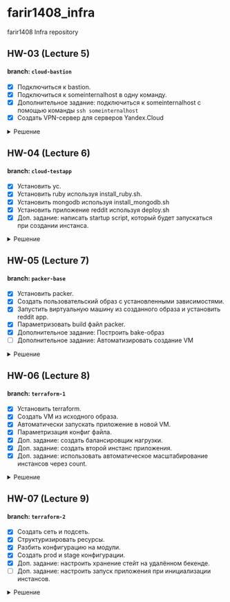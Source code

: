 # farir1408_infra
farir1408 Infra repository

## HW-03 (Lecture 5)
#### branch: `cloud-bastion`
- [X] Подключиться к bastion.
- [X] Подключиться к someinternalhost в одну команду.
- [X] Дополнительное задание: подключиться к someinternalhost с помощью команды `ssh someinternalhost`
- [X] Создать VPN-сервер для серверов Yandex.Cloud

<details><summary>Решение</summary>

* Подключение к bastion.
```editorconfig
bastion_IP = 84.201.128.185
someinternalhost_IP = 10.128.0.31
```

* Упрощаем подключение к bastion:
  В ~/.ssh/config внести:
```editorconfig
Host bastion
  Hostname 84.201.128.185
  User appuser
  IdentityFile ~/.ssh/otus_devops
```

#### В результате к bastion host можно подключиться с помощью команды: `ssh bastion`

* Подключение к someinternalhost в одну команду - `ssh someinternalhost`
  В ~/.ssh/config добавить:
```editorconfig
Host someinternalhost
  Hostname 10.128.0.31
  User appuser
  ProxyCommand ssh -W %h:%p bastion
  IdentityFile ~/.ssh/otus_devops
```

#### В результате к someinternalhost host можно подключиться с помощью команды: `ssh someinternalhost`

* Создать VPN-сервер для серверов Yandex.Cloud

Установить утилиту pritunl:
```editorconfig
cat <<EOF> setupvpn.sh
#!/bin/bash
sudo tee /etc/apt/sources.list.d/mongodb-org-4.0.list << EOF
deb https://repo.mongodb.org/apt/ubuntu bionic/mongodb-org/4.0 multiverse
EOF
sudo tee /etc/apt/sources.list.d/pritunl.list << EOF
deb http://repo.pritunl.com/stable/apt bionic main
EOF
sudo apt-key adv --keyserver hkp://keyserver.ubuntu.com --recv 9DA31620334BD75D9DCB49F368818C72E52529D4
sudo apt-key adv --keyserver hkp://keyserver.ubuntu.com --recv 7568D9BB55FF9E5287D586017AE645C0CF8E292A
sudo apt-get update && sudo apt-get install iptables
sudo apt-get --assume-yes install pritunl mongodb-server
sudo systemctl start pritunl mongodb
sudo systemctl enable pritunl mongodb
EOF
```

Запустить скрипт:
```editorconfig
sudo bash setupvpn.sh
```

Открыть в браузере веб-интерфейс pritunl `https://<адрес bastion VM>/setup`

Сгенерировать ключ для доступа к веб-интерфейсу:
```editorconfig
sudo pritunl setup-key
```

Сгенерировать пользователя для доступа к веб-интерфейсу:
```editorconfig
sudo pritunl default-password
```

Создать пользователя:
```editorconfig
username: test
PIN: 6214157507237678334670591556762
```

Настроить сервер и сохранить конфигурацию для подключения vpn.

</details>

## HW-04 (Lecture 6)
#### branch: `cloud-testapp`
- [X] Установить yc.
- [X] Установить ruby используя install_ruby.sh.
- [X] Установить mongodb используя install_mongodb.sh
- [X] Установить приложение reddit используя deploy.sh
- [X] Доп. задание: написать startup script, который будет запускаться при создании инстанса.

<details><summary>Решение</summary>

* Для установки [yandex cli](https://cloud.yandex.ru/docs/cli/operations/install-cli) выполнить команду:
```editorconfig
curl https://storage.yandexcloud.net/yandexcloud-yc/install.sh | bash
```

* Для дальнейшей работы необходимо [создать профиль](https://cloud.yandex.ru/docs/cli/operations/profile/profile-create).

* Проверить настройки профиля:
```editorconfig
yc config profile get <имя профиля>
```

#### В результате будет установлена утилита yc

* Создать виртуальную машину используя yandex cli (yc)
  В терминале выполнить команду:
```editorconfig
yc compute instance create \
  --name reddit-app \
  --hostname reddit-app \
  --memory=4 \
  --create-boot-disk image-folder-id=standard-images,image-family=ubuntu-1604-lts,size=10GB \
  --network-interface subnet-name=default-ru-central1-a,nat-ip-version=ipv4 \
  --metadata serial-port-enable=1 \
  --ssh-key ~/.ssh/otus_devops.pub
```

* Список команд для работы:
```editorconfig
yc compute instance list
yc compute instance create
yc compute instance delete
yc compute instance get
yc compute instance start/stop
```

#### В результате будет создана виртуальная машина с ubuntu16.04 `ssh yc-user@217.28.228.11`

* Подключение к созданной виртуальной машине.
```editorconfig
testapp_IP = 217.28.228.11
testapp_port = 9292
```

* Установить ruby, содержимое файла install_ruby.sh:
```editorconfig
#!/bin/bash

sudo apt update && sudo apt install -y ruby-full ruby-bundler build-essential
echo "ruby version is:"
ruby -v
echo "bundler version is:"
bundler -v
```

* Установить mongodb, содержимое файла install_mongodb.sh:
```editorconfig
#!/bin/bash

wget -qO - https://www.mongodb.org/static/pgp/server-4.2.asc | sudo apt-key add -
echo "deb [ arch=amd64,arm64 ] https://repo.mongodb.org/apt/ubuntu xenial/mongodb-org/4.2 multiverse" | sudo tee /etc/apt/sources.list.d/mongodb-org-4.2.list

sudo apt-get install -y apt-transport-https ca-certificates
sudo apt-get --assume-yes update
sudo apt-get --assume-yes install mongodb-org

sudo systemctl start mongod
sudo systemctl enable mongod

echo "MongoDB status is:"
sudo systemctl status mongod
```

* Установить приложение reddit, содержимое файла deploy.sh:
```editorconfig
#!/bin/bash

sudo apt-get install git
git clone -b monolith https://github.com/express42/reddit.git
cd reddit && bundle install

puma -d
```

* Все скрипты перед запуском необходимо сделать исполняемыми:
```editorconfig
$ sudo chmod +x *.sh
$ sudo bash install_ruby.sh
$ sudo bash install_mongodb.sh
$ sudo bash deploy.sh
```

#### В результате по адресу 217.28.228.11:9292 будет запущен веб-сервис reddit.

* написать startup script, который будет запускаться при создании инстанса.

Содержимое файла `metadata.yaml`

```editorconfig
#cloud-config
users:
  - default
  - name: yc-user
    shell: /bin/bash
    sudo: ['ALL=(ALL) NOPASSWD:ALL']
    ssh-authorized-keys:
      - ssh-rsa AAAAB3NzaC1yc2EAAAADAQABAAABAQDZkfDN3hmAb3nIx0JHuMNBtVBa7YTO5bY7NavHTpUX0uP5/ncTGvcBKhPs+ftI0yvOGgj7oALRasKMf8E4A7JnyAKqUpB0hJcTkMtQnHDHntuvgUo7LqCol5r7XBt6BfIHfVToRpJb65qGo25jHqYYa1VvgkGL0c/GwqvGO7k/TvRdVznT55sDvh7X63pe4z3U8QDI4aiwon20FL+FktdJf1se/kJJxSzUcG+k7b/kD64Jw2JTgK8Vy2K+CDDfnYwO8Wkf00GKsfgsCUHUZSDb+sC54ufR7ihzBbBIRZ2WoUXGLiGrso+z2K/QJtJQ5KijnFT/zdLu8tiupK07RPWD ovvenger@MSK-C02DC08BMD6R.local

runcmd:
  - wget -qO - https://www.mongodb.org/static/pgp/server-4.2.asc | sudo apt-key add -
  - echo "deb [ arch=amd64,arm64 ] https://repo.mongodb.org/apt/ubuntu xenial/mongodb-org/4.2 multiverse" | sudo tee /etc/apt/sources.list.d/mongodb-org-4.2.list

  - sudo apt-get install -y apt-transport-https ca-certificates
  - sudo apt-get --assume-yes update

  - sudo apt install -y ruby-full ruby-bundler build-essential mongodb-org git
  - sudo systemctl start mongod
  - sudo systemctl enable mongod

  - git clone -b monolith https://github.com/express42/reddit.git
  - cd reddit && bundle install
  - puma -d
```

* Создать виртуальную машину, используя файл metadata.yaml:
```editorconfig
yc compute instance create \
  --name reddit-app \
  --hostname reddit-app \
  --memory=4 \
  --create-boot-disk image-folder-id=standard-images,image-family=ubuntu-1604-lts,size=10GB \
  --network-interface subnet-name=default-ru-central1-a,nat-ip-version=ipv4 \
  --metadata serial-port-enable=1 \
  --metadata-from-file user-data=metadata.yaml
```

</details>

## HW-05 (Lecture 7)
#### branch: `packer-base`
- [X] Установить packer.
- [X] Создать пользовательский образ с установленными зависимостями.
- [X] Запустить виртуальную машину из созданного образа и установить reddit app.
- [X] Параметризовать build файл packer.
- [X] Дополнительное задание: Построить bake-образ
- [ ] Дополнительное задание: Автоматизировать создание VM

<details><summary>Решение</summary>

#### Установить packer

* Установить [packer](https://www.packer.io/downloads)
```editorconfig
packer -v
1.7.3
```

* Получить folder-id с помощью команды: `yc config list`

* Создать сервисный аккаунт
```editorconfig
SVC_ACCT="<придумайте имя>"
FOLDER_ID="<замените на собственный>"
yc iam service-account create --name $SVC_ACCT --folder-id $FOLDER_ID
```

* Выдать права сервисному аккаунту
```editorconfig
ACCT_ID=$(yc iam service-account get $SVC_ACCT | \
    grep ^id | \
    awk '{print $2}')
yc resource-manager folder add-access-binding --id $FOLDER_ID \
    --role editor \
    --service-account-id $ACCT_ID
```

* Создать key file для сервисного аккаунта
```editorconfig
yc iam key create --service-account-id $ACCT_ID --output <вставьте свой путь>/key.json
```

#### Создать пользовательский образ с установленными зависимостями

* Создать build файл для packer
```json
{
    "builders": [
        {
            "type": "yandex",
            "service_account_key_file": "key.json.example",
            "folder_id": "some-folder-id",
	        "zone": "ru-central1-a",
	        "subnet_id": "some-subnet-id",
	        "use_ipv4_nat": true,
            "source_image_family": "ubuntu-1604-lts",
            "image_name": "reddit-base-{{timestamp}}",
            "image_family": "reddit-base",
            "ssh_username": "ubuntu",
            "platform_id": "standard-v1"
        }
    ],
    "provisioners": [
        {
            "type": "shell",
            "script": "scripts/install_ruby.sh",
            "execute_command": "sudo {{.Path}}"
        },
        {
            "type": "shell",
            "script": "scripts/install_mongodb.sh",
            "execute_command": "sudo {{.Path}}"
        }
    ]
}
```

* Выполнить проверку синтаксиса
```editorconfig
packer validate ./ubuntu.json
```

* Собрать образ с помощью packer
```editorconfig
packer build ./ubuntu.json
```

#### Запустить виртуальную машину из созданного образа и установить reddit app

* Получить id созданного образа:
```editorconfig
yc compute image list
+----------------------+------------------------+-------------+----------------------+--------+
|          ID          |          NAME          |   FAMILY    |     PRODUCT IDS      | STATUS |
+----------------------+------------------------+-------------+----------------------+--------+
| fd8jdb89uu7ord4urmvb | reddit-base-1625578780 | reddit-base | f2el9g14ih63bjul3ed3 | READY  |
+----------------------+------------------------+-------------+----------------------+--------+
```

* Создать VM из образа:
```editorconfig
yc compute instance create \
  --name reddit-packer-app \
  --hostname reddit-packer-app \
  --memory=4 \
  --create-boot-disk image-id=fd8jdb89uu7ord4urmvb,size=10GB \
  --network-interface subnet-name=default-ru-central1-a,nat-ip-version=ipv4 \
  --metadata serial-port-enable=1 \
  --ssh-key ~/.ssh/otus_devops.pub
```

* Запустить reddit app, выполнить следующие команды в консоли VM
```editorconfig
sudo apt-get update
sudo apt-get install -y git
git clone -b monolith https://github.com/express42/reddit.git
cd reddit && bundle install
puma -d
```

* Проверить запущенное приложение в браузере
`http://vm-publick-ip:9292/`

#### Параметризовать build файл packer

* Создать файл с переменными variables.json
```json
{
    "account_key_path": "key.json.example",
    "folder_id": "some-folder-id",
    "image": "ubuntu-1604-lts",
    "subnet_id": "some-subnet-id"
}
```

* Добавить переменные в packer build файл
```json
{
    "builders": [
        {
            "type": "yandex",
            "service_account_key_file": "{{user `account_key_path`}}",
            "folder_id": "{{user `folder_id`}}",
	        "zone": "ru-central1-a",
	        "subnet_id": "{{user `subnet_id`}}",
	        "use_ipv4_nat": true,
            "source_image_family": "{{user `image`}}",
            "image_name": "reddit-base-{{timestamp}}",
            "image_family": "reddit-base",
            "ssh_username": "ubuntu",
            "platform_id": "standard-v1"
        }
    ],
    "provisioners": [
        {
            "type": "shell",
            "script": "scripts/install_ruby.sh",
            "execute_command": "sudo {{.Path}}"
        },
        {
            "type": "shell",
            "script": "scripts/install_mongodb.sh",
            "execute_command": "sudo {{.Path}}"
        }
    ]
}
```

#### Построить bake-образ

Содержимое файла immutable.json
```json
{
    "builders": [
        {
            "type": "yandex",
            "service_account_key_file": "{{user `account_key_path`}}",
            "folder_id": "{{user `folder_id`}}",
	        "zone": "ru-central1-a",
	        "subnet_id": "{{user `subnet_id`}}",
	        "use_ipv4_nat": true,
            "source_image_family": "{{user `image`}}",
            "image_name": "reddit-full-{{timestamp}}",
            "image_family": "reddit-full",
            "ssh_username": "ubuntu",
            "platform_id": "standard-v1"
        }
    ],
    "provisioners": [
        {
            "type": "shell",
            "script": "scripts/install_ruby.sh",
            "execute_command": "sudo {{.Path}}"
        },
        {
            "type": "shell",
            "script": "scripts/install_mongodb.sh",
            "execute_command": "sudo {{.Path}}"
        },
        {
            "type": "file",
            "source": "files/reddit.service",
            "destination": "/tmp/reddit.service"
        },
        {
            "type": "shell",
            "inline": [
                "sudo mv /tmp/reddit.service /etc/systemd/system/reddit.service",
                "sudo apt-get install -y git",
                "git clone -b monolith https://github.com/express42/reddit.git",
                "cd reddit && bundle install",
                "sudo systemctl daemon-reload && sudo systemctl start reddit && sudo systemctl enable reddit"
            ]
        }
    ]
}
```

</details>

## HW-06 (Lecture 8)
#### branch: `terraform-1`
- [X] Установить terraform.
- [X] Создать VM из исходного образа.
- [X] Автоматически запускать приложение в новой VM.
- [X] Параметризация конфиг файла.
- [X] Доп. задание: создать балансировщик нагрузки.
- [X] Доп. задание: создать второй инстанс приложения.
- [X] Доп. задание: использовать автоматическое масштабирование инстансов через count.

<details><summary>Решение</summary>

#### Установить terraform
* Установить [terraform](https://www.terraform.io/) используя [инструкцию](https://learn.hashicorp.com/tutorials/terraform/install-cli?in=terraform/aws-get-started#install-terraform):
```editorconfig
terraform -v
Terraform v1.0.2
```

#### Создать VM из исходного образа.

* Создать сервисный аккаунт для terraform.

* Определить provider
```terraform
terraform {
  required_providers {
    yandex = {
      source = "yandex-cloud/yandex"
    }
  }
}

provider "yandex" {
  service_account_key_file = "/key.json"
  cloud_id                 = "cloud_id"
  folder_id                = "folder_id"
  zone                     = "zone"
}
```

Для получения `cloud_id`, `folder_id` использовать команду: `yc config list`

* Загрузить модуль провайдера:
```editorconfig
terraform init
```
В результате будет скачать провайдер yandex. Вывод команды `terraform -v` станет таким:
```editorconfig
Terraform v1.0.2
on darwin_amd64
+ provider registry.terraform.io/yandex-cloud/yandex v0.61.0
```

* Добавить ресурсы для VM
```terraform
resource "yandex_compute_instance" "app" {
  name = "reddit-app-${count.index}"

  boot_disk {
    initialize_params {
      # Указать id образа созданного в предыдущем домашнем задании
      image_id = "image"
    }
  }
  network_interface {
    subnet_id = "subnet"
    nat       = true
  }
  resources {
    cores  = 2
    memory = 2
  }
}
```
Чтобы увидеть план изменений использовать команду: `terraform plan`. Знак "+" перед наименованием ресурса означает, что ресурс
будет добавлен. Далее приведены атрибуты этого ресурса. `known after apply` означает,
что данные атрибуты еще не известны terraform'у и их значения будут получены во время создания ресурса.

Для применения изменений использовать команду `terraform apply -auto-approve`. Результатом выполнения команды также будет создание файла terraform.tfstate в директории terraform.
Terraform хранит в этом файле состояние управляемых им ресурсов. Загляните в этот файл и найдите внешний IP адрес
созданного инстанса.

* Узнать публичный адрес созданной виртуальной машины

Команда `terraform show` отображает текущее состояние ресурсов в облаке. `terraform show | grep nat_ip_address` выведет публичный ip адрес созданной VM.
Однако такой способ усложняется когда в облаке много VM.

Для получения таких значений лучше использовать output. В файле outputs.tf прописать следующее содержимое:
```terraform
output "external_ip_address_app" {
  value = yandex_compute_instance.app.network_interface.0.nat_ip_address
}
```
Используем команду `terraform refresh` для того, чтобы переменные проинициализировалсь
Теперь команда `terraform output` выведет список переменных объявленных в этом файле.

* Подключение к VM по ssh

Для подключения необходимо в VM добавить публичный ключ. В блоке описания ресурса добавить:
```terraform
metadata = {
  ssh-keys = "ubuntu:${file("~/.ssh/otus_devops.pub")}"
}
```

#### Автоматически запускать приложение в новой VM

Provisioners в terraform вызываются в момент создания/удаления ресурса и позволяют выполнять команды на удаленной
или локальной машине. Их используют для запуска инструментов управления конфигурацией или начальной настройки системы.

* Определить провиженеры в ресурсе
```terraform
provisioner "file" {
  source      = "files/puma.service"
  destination = "/tmp/puma.service"
}
provisioner "remote-exec" {
  script = "files/deploy.sh"
}
```
`file` необходим для копирования Unit файла сервиса. `remote-exec` запускает скрипт установки приложения.

* Определить параметры для подключения провиженеров к VM.
```terraform
connection {
  type  = "ssh"
  host  = yandex_compute_instance.app.network_interface.0.nat_ip_address
  user  = "ubuntu"
  agent = false
  # путь до приватного ключа
  private_key = file("~/.ssh/otus_devops")
}
```

После изменений конфига необходимо пересоздать ресурс. Можно воспользоваться командой `taint` чтобы пометить ресурс, который необходимо пересоздать.
```editorconfig
terraform taint yandex_compute_instance.app
terraform plan
terraform apply
```

Теперь в браузере по адресу `http://external_ip_address_app:9292/` будет доступна стартовая страница приложения.

#### Использовать переменные для параметризации конфиг файла.

* Создать файл с описанием переменных `variables.tf`
```terraform
variable "cloud_id" {
  description = "Cloud"
}
variable "folder_id" {
  description = "Folder"
}
variable "zone" {
  description = "Zone"
  default     = "ru-central1-a"
}
variable "public_key_path" {
  description = "Path to the public key used for ssh access"
}
variable "private_key_path" {
  description = "Path to the private key used for ssh access"
}
variable "image_id" {
  description = "Image"
}
variable "subnet_id" {
  description = "Subnet"
}
variable "account_key_path" {
  description = "Path to the service account key file used for cloud access"
}
```

* Создать файл со значениями переменных `terraform.tfvars`
```terraform
cloud_id         = "cloud_id"
folder_id        = "folder_id"
public_key_path  = "~/.ssh/otus_devops.pub"
private_key_path = "~/.ssh/otus_devops"
image_id         = "image"
subnet_id        = "subnet"
account_key_path = "terraform_key.json"
```

* Использовать переменные в конфигурационном файле

Пример на основе описания провайдера
```terraform
provider "yandex" {
  service_account_key_file = var.account_key_path
  cloud_id                 = var.cloud_id
  folder_id                = var.folder_id
  zone                     = var.zone
}
```

#### Доп. задание: создать балансировщик нагрузки.

Подробнее про балансировщик нагрузки в yandex облаке [тут](https://cloud.yandex.ru/docs/network-load-balancer/concepts/)

* Создать конфигурационный файл для балансировщика `lb.tf`

* Создать целевую группу
```terraform
resource "yandex_lb_target_group" "reddit_app_target_group" {
  name = "reddit-app-group"
  folder_id = var.folder_id
  region_id = "ru-central1"

  target {
    subnet_id = var.subnet_id
    address = yandex_compute_instance.app.network_interface.0.ip_address
  }
}
```

* Создать ресурс балансировщик
```terraform
resource "yandex_lb_network_load_balancer" "reddit_lb" {
  name = "reddit-app-lb"
  folder_id = var.folder_id

  listener {
    name = "reddit-listener"
    port = 80
    target_port = 9292
    external_address_spec {
      ip_version = "ipv4"
    }
  }

  attached_target_group {
    target_group_id = yandex_lb_target_group.reddit_app_target_group.id

    healthcheck {
      name = "tcp"
      tcp_options {
        port = 9292
      }
    }
  }
}
```

* Добавить адрес балансировщик в outputs
```terraform
output "external_id_address_load_balancer" {
  value = yandex_lb_network_load_balancer.reddit_lb.listener.*.external_address_spec[0].*.address
}
```

После создания новых ресурсов приложением будет доступно по адресу `http://external_id_address_load_balancer/`
однако при недоступности инстанса `reddit-app`, приложением не будет функционировать.

#### Доп. задание: создать второй инстанс приложения

* Создать второй инстанс приложения
```terraform
resource "yandex_compute_instance" "app2" {
  name = "reddit-app2"
  metadata = {
    ssh-keys = "ubuntu:${file(var.public_key_path)}"
  }

  boot_disk {
    initialize_params {
      # Указать id образа созданного в предыдущем домашнем задании
      image_id = var.image_id
    }
  }
  network_interface {
    subnet_id = var.subnet_id
    nat       = true
  }
  resources {
    cores  = 2
    memory = 2
  }

  connection {
    type  = "ssh"
    host  = yandex_compute_instance.app2.network_interface.0.nat_ip_address
    user  = "ubuntu"
    agent = false
    # путь до приватного ключа
    private_key = file(var.private_key_path)
  }

  provisioner "file" {
    source      = "files/puma.service"
    destination = "/tmp/puma.service"
  }
  provisioner "remote-exec" {
    script = "files/deploy.sh"
  }
}
```

* Добавить инстанс в группу балансировщика
```terraform
target {
  subnet_id = var.subnet_id
  address = yandex_compute_instance.app2.network_interface.0.ip_address
}
```

После создания новых ресурсов приложением будет доступно по адресу `http://external_id_address_load_balancer/`
При недоступности инстанса с приложением `reddit-app` запросы будут обрабатываться вторым инстансом `reddit-app2`

Плюсы данного решения:
* Отказоустойчивость, если недоступен один из инстансов, приложение продолжает работать

Минусы анного решения:
* Дублирование кода для создания нового инстанса
* БД (mongodb) не масштабируется, у каждого приложения своя копия бд.

#### Доп. задание: использовать автоматическое масштабирование инстансов через count

* Автоматически масштабировать количество инстансов приложения используя `count`
```terraform
resource "yandex_compute_instance" "app" {
  name = "reddit-app-${count.index}"
  metadata = {
    ssh-keys = "ubuntu:${file(var.public_key_path)}"
  }
  count = 2

  boot_disk {
    initialize_params {
      # Указать id образа созданного в предыдущем домашнем задании
      image_id = var.image_id
    }
  }
  network_interface {
    subnet_id = var.subnet_id
    nat       = true
  }
  resources {
    cores  = 2
    memory = 2
  }

  connection {
    type  = "ssh"
    host  = self.network_interface.0.nat_ip_address
    user  = "ubuntu"
    agent = false
    # путь до приватного ключа
    private_key = file(var.private_key_path)
  }

  provisioner "file" {
    source      = "files/puma.service"
    destination = "/tmp/puma.service"
  }
  provisioner "remote-exec" {
    script = "files/deploy.sh"
  }
}
```

* Автоматически добавлять инстансы в группу
```terraform
resource "yandex_lb_target_group" "reddit_app_target_group" {
  name = "reddit-app-group"
  folder_id = var.folder_id
  region_id = "ru-central1"

  dynamic "target" {
    for_each = yandex_compute_instance.app.*.network_interface.0.ip_address
    content {
      subnet_id = var.subnet_id
      address = target.value
    }
  }
}
```

* В outputs выводить адреса всех созданных инстансов
```terraform
output "external_ip_address_app" {
  value = yandex_compute_instance.app[*].network_interface.0.nat_ip_address
}
```

Плюсы данного решения:
* Отказоустойчивость, если недоступен один из инстансов, приложение продолжает работать
* Автоматическое масштабирование, создание копий инстансов по шаблону

Минусы анного решения:
* БД (mongodb) не масштабируется, у каждого приложения своя копия бд.

</details>


## HW-07 (Lecture 9)
#### branch: `terraform-2`
- [X] Создать сеть и подсеть.
- [X] Структуризировать ресурсы.
- [X] Разбить конфигурацию на модули.
- [X] Создать prod и stage конфигурации.
- [X] Доп. задание: настроить хранение стейт на удалённом бекенде.
- [ ] Доп. задание: настроить запуск приложения при инициализации инстансов.

<details><summary>Решение</summary>

#### Создать сеть и подсеть

* В файле `main.tf` описать 2 ресурса: сеть и подсеть
```terraform
resource "yandex_vpc_network" "app-network" {
  name = "app-network"
}

resource "yandex_vpc_subnet" "app-subnet" {
  name = "app-subnet"
  zone = var.zone
  network_id = yandex_vpc_network.app-network.id
  v4_cidr_blocks = ["192.168.10.0/24"]
}
```

После применения изменений будет созданы 3 ресурса, VM, сеть и подсеть. Сеть и подсеть будут созданы друг за другом
так как присутствует зависимость на `app-network.id`. Чтобы сделать зависимость VM от ресурса подсеть
необходимо явно указать это. Ссылку в одном ресурсе на атрибуты другого тераформ
понимает как зависимость одного ресурса от другого. Это влияет
на очередность создания и удаления ресурсов при применении
изменений.

```terraform
...
network_interface {
  subnet_id = yandex_vpc_subnet.app-subnet.id
  nat = true
}
...
```

#### Структуризировать ресурсы

* Создать образы для приложения и бд

Для создания 2х VM с приложением и базой данных, необходимо с помощью packer создать 2 новых образа.
В образе с приложением должен быть установлен ruby, в образе с базой данных необходимо установить и запустить mongod.

* Создать две VM

app.tf
```terraform
resource "yandex_compute_instance" "app" {
  name = "reddit-app"
  labels = {
    tags = "reddit-app"
  }
  metadata = {
    ssh-keys = "ubuntu:${file(var.public_key_path)}"
  }

  resources {
    cores = 2
    memory = 2
  }

  boot_disk {
    initialize_params {
      image_id = var.app_disk_image
    }
  }
  network_interface {
    subnet_id = yandex_vpc_subnet.app-subnet.id
    nat = true
  }
}
```

db.tf
```terraform
resource "yandex_compute_instance" "db" {
  name = "reddit-db"
  labels = {
    tags = "reddit-db"
  }
  metadata = {
    ssh-keys = "ubuntu:${file(var.public_key_path)}"
  }

  resources {
    cores  = 2
    memory = 2
  }

  boot_disk {
    initialize_params {
      image_id = var.db_disk_image
    }
  }

  network_interface {
    subnet_id = yandex_vpc_subnet.app-subnet.id
    nat = true
  }
}
```

variables.tf
```terraform
...
variable "app_disc_image" {
  description = "Disk image for reddit app"
  default = "reddit-app-base"
}
variable "db_disc_image" {
  description = "Disk image for reddit db"
  default = "mongodb-base"
}
...
```

* Создать конфигурацию для сети

vpc.tf
```terraform
resource "yandex_vpc_network" "app-network" {
  name = "app-network"
}
resource "yandex_vpc_subnet" "app-subnet" {
  name = "app-subnet"
  zone = "ru-central1-a"
  network_id = yandex_vpc_network.app-network.id
  v4_cidr_blocks = ["192.168.10.0/24"]
}
```

* Отедактировать main и outputs

main.tf
```terraform
provider "yandex" {
  service_account_key_file = var.service_account_key_file
  cloud_id = var.cloud_id
  folder_id = var.folder_id
  zone = var.zone
}
```

outputs.tf
```terraform
output "external_ip_address_app" {
  value = yandex_compute_instance.app.network_interface.0.nat_ip_address
}
output "external_ip_address_db" {
  value = yandex_compute_instance.db.network_interface.0.nat_ip_address
}
```

#### Разбить конфигурацию на модули

* Создать модуль app

Содержимое директории с модулем:
```editorconfig
modules/app
├── docs.md
├── main.tf
├── outputs.tf
└── variables.tf
```

Содержимое файла main.tf
```terraform
resource "yandex_compute_instance" "app" {
  name = "reddit-app"
  metadata = {
    ssh-keys = "ubuntu:${file(var.public_key_path)}"
  }
  labels = {
    tags = "reddit-app"
  }

  resources {
    cores  = 2
    memory = 2
  }

  boot_disk {
    initialize_params {
      image_id = var.app_disc_image
    }
  }
  network_interface {
    subnet_id = var.subnet_id
    nat       = true
  }
}
```

Содержимое файла variables.tf
```terraform
variable "app_disc_image" {
  description = "Disk image for reddit app"
  default = "reddit-app-base"
}
variable "public_key_path" {
  description = "Path to the public key used for ssh access"
}
variable subnet_id {
  description = "Subnets for modules"
}
```

Содержимое файла outputs.tf
```terraform
output "external_ip_address_app" {
  value = yandex_compute_instance.app.network_interface.0.nat_ip_address
}
```

Для автоматической генерации документации использовать утилиту [terraform-docs](https://github.com/terraform-docs/terraform-docs)

* Отредактировать файл main.tf

Содержимое файла main.tf с использованием модулей
```terraform
provider "yandex" {
  service_account_key_file = var.account_key_path
  cloud_id                 = var.cloud_id
  folder_id                = var.folder_id
  zone                     = var.zone
  version                  = 0.35
}

module "app" {
  source = "./modules/app"
  public_key_path = var.public_key_path
  app_disc_image = var.app_disc_image
  subnet_id = var.subnet_id
}

module "db" {
  source = "./modules/db"
  public_key_path = var.public_key_path
  db_disc_image = var.db_disc_image
  subnet_id = var.subnet_id
}
```

Для начала работы с модулями их нужно загрузить из указанного источника с помощью команды: `terraform get`

* Отредактировать файл outputs.tf для получения значений из модулей
```terraform
output "external_ip_address_app" {
  value = module.app.external_ip_address_app
}
output "external_ip_address_db" {
  value = module.db.external_ip_address_db
}
```

Основную задачу, которую решают модули - это увеличивают
переиспользуемость кода и помогают нам следовать принципу DRY.
Инфраструктуру, которую мы описали в модулях, теперь можно
использовать на разных стадиях нашего конвейера непрерывной
поставки с необходимыми нам изменениями.

#### Создать prod и stage конфигурации

* Создать prod конфигурацию

Содержимое директории prod
```editorconfig
prod
├── main.tf
├── outputs.tf
├── terraform.tfvars
└── variables.tf
```

* Отредактировать main.tf для использования модулей
```terraform
provider "yandex" {
  service_account_key_file = var.account_key_path
  cloud_id                 = var.cloud_id
  folder_id                = var.folder_id
  zone                     = var.zone
  version                  = 0.35
}

module "app" {
  source = "../modules/app"
  public_key_path = var.public_key_path
  app_disc_image = var.app_disc_image
  subnet_id = var.subnet_id
}

module "db" {
  source = "../modules/db"
  public_key_path = var.public_key_path
  db_disc_image = var.db_disc_image
  subnet_id = var.subnet_id
}
```

#### Доп. задание: настроить хранение стейт на удалённом бекенде.

Состояние Terraform описывает текущую развернутую инфраструктуру и хранится в файлах с расширением .tfstate.
Файл состояния создается после развертывания инфраструктуры и может быть сразу загружен в Object Storage.
Загруженный файл состояния будет обновляться после изменений созданной инфраструктуры.

* Создать [статические ключи доступа](https://cloud.yandex.ru/docs/iam/concepts/authorization/access-key) совместимые с AWS API

По [инструкции](https://cloud.yandex.ru/docs/iam/operations/sa/create-access-key)
создать статические ключи доступа. В результате key_id нужно поместить в access_key, а secret в secret_key.
```editorconfig
access_key:
  id: some-id
  service_account_id: some-account-id
  created_at: "2021-07-19T20:33:42.790725131Z"
  key_id: acces-key-id
secret: secret-key-id
```

* Создать backet для хранения .tfstate

Создать ресурс `yandex_storage_bucket` и применить изменения `terraform apply`
```terraform
resource "yandex_storage_bucket" "terraform" {
  access_key = "access-key"
  secret_key = "secret-key"
  bucket = "terraform-hw"
}
```

Либо создать его используя web-интерфейс yandex cloud.

* Создать файл backend.tf с описанием бэкенда для хранения .tfstate

```terraform
terraform {
  backend "s3" {
    endpoint   = "storage.yandexcloud.net"
    bucket     = "terraform-hw"
    region     = "ru-central1"
    key        = "prod/terraform.tfstate"
    access_key = "access-key"
    secret_key = "secret-key"

    skip_region_validation      = true
    skip_credentials_validation = true
  }
}
```



</details>

